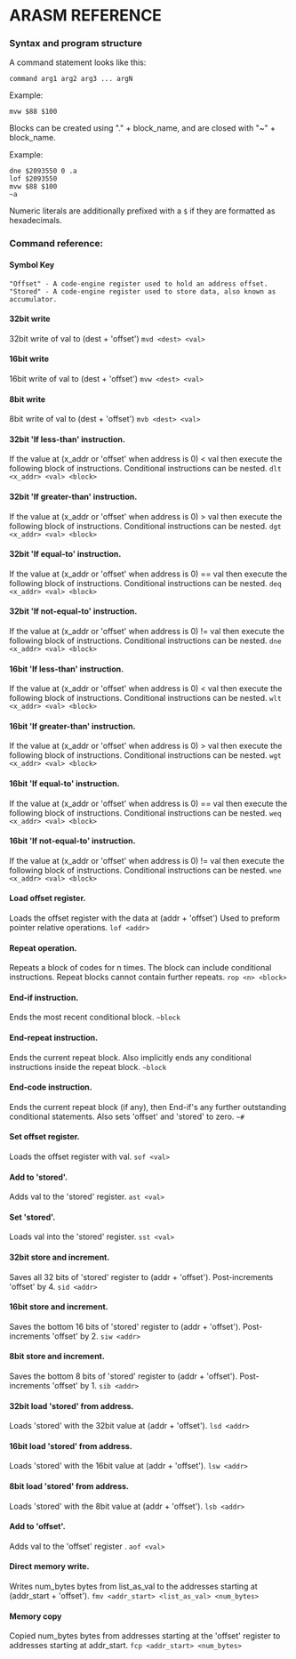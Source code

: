 # ARASM REFERENCE

### Syntax and program structure

A command statement looks like this:

    command arg1 arg2 arg3 ... argN

Example:

    mvw $88 $100

Blocks can be created using "." + block_name, and are closed with "~" + block_name.

Example:

    dne $2093550 0 .a
    lof $2093550
    mvw $88 $100
    ~a

Numeric literals are additionally prefixed with a ```$``` if they are formatted as hexadecimals.

### Command reference:

#### Symbol Key
    "Offset" - A code-engine register used to hold an address offset.
    "Stored" - A code-engine register used to store data, also known as accumulator.

#### 32bit write
32bit write of val to (dest + 'offset')
```mvd <dest> <val>```

#### 16bit write
16bit write of val to (dest + 'offset')
```mvw <dest> <val>```

#### 8bit write
8bit write of val to (dest + 'offset')
```mvb <dest> <val>```

#### 32bit 'If less-than' instruction.
If the value at (x_addr or 'offset' when address is 0) < val then execute the following block of instructions.
Conditional instructions can be nested.
```dlt <x_addr> <val> <block>```

#### 32bit 'If greater-than' instruction.
If the value at (x_addr or 'offset' when address is 0) > val then execute the following block of instructions.
Conditional instructions can be nested.
```dgt <x_addr> <val> <block>```

#### 32bit 'If equal-to' instruction.
If the value at (x_addr or 'offset' when address is 0) == val then execute the following block of instructions.
Conditional instructions can be nested.
```deq <x_addr> <val> <block>```

#### 32bit 'If not-equal-to' instruction.
If the value at (x_addr or 'offset' when address is 0) != val then execute the following block of instructions.
Conditional instructions can be nested.
```dne <x_addr> <val> <block>```

#### 16bit 'If less-than' instruction.
If the value at (x_addr or 'offset' when address is 0) < val then execute the following block of instructions.
Conditional instructions can be nested.
```wlt <x_addr> <val> <block>```

#### 16bit 'If greater-than' instruction.
If the value at (x_addr or 'offset' when address is 0) > val then execute the following block of instructions.
Conditional instructions can be nested.
```wgt <x_addr> <val> <block>```

#### 16bit 'If equal-to' instruction.
If the value at (x_addr or 'offset' when address is 0) == val then execute the following block of instructions.
Conditional instructions can be nested.
```weq <x_addr> <val> <block>```

#### 16bit 'If not-equal-to' instruction.
If the value at (x_addr or 'offset' when address is 0) != val then execute the following block of instructions.
Conditional instructions can be nested.
```wne <x_addr> <val> <block>```

#### Load offset register.
Loads the offset register with the data at (addr + 'offset')
Used to preform pointer relative operations.
```lof <addr>```

#### Repeat operation.
Repeats a block of codes for n times. The block can include conditional instructions.
Repeat blocks cannot contain further repeats.
```rop <n> <block>```

#### End-if instruction.
Ends the most recent conditional block.
```~block```

#### End-repeat instruction.
Ends the current repeat block. Also implicitly ends any conditional instructions inside the repeat block.
```~block```

#### End-code instruction.
Ends the current repeat block (if any), then End-if's any further outstanding conditional statements.
Also sets 'offset' and 'stored' to zero.
```~#```

#### Set offset register.
Loads the offset register with val.
```sof <val>```

#### Add to 'stored'.
Adds val to the 'stored' register.
```ast <val>```

#### Set 'stored'.
Loads val into the 'stored' register.
```sst <val>```

#### 32bit store and increment.
Saves all 32 bits of 'stored' register to (addr + 'offset'). Post-increments 'offset' by 4.
```sid <addr>```

#### 16bit store and increment.
Saves the bottom 16 bits of 'stored' register to (addr + 'offset'). Post-increments 'offset' by 2.
```siw <addr>```

#### 8bit store and increment.
Saves the bottom 8 bits of 'stored' register to (addr + 'offset'). Post-increments 'offset' by 1.
```sib <addr>```

#### 32bit load 'stored' from address.
Loads 'stored' with the 32bit value at (addr + 'offset').
```lsd <addr>```

#### 16bit load 'stored' from address.
Loads 'stored' with the 16bit value at (addr + 'offset').
```lsw <addr>```

#### 8bit load 'stored' from address.
Loads 'stored' with the 8bit value at (addr + 'offset').
```lsb <addr>```

#### Add to 'offset'.
Adds val to the 'offset' register .
```aof <val>```

#### Direct memory write.
Writes num_bytes bytes from list_as_val to the addresses starting at (addr_start + 'offset').
```fmv <addr_start> <list_as_val> <num_bytes>```

#### Memory copy
Copied num_bytes bytes from addresses starting at the 'offset' register to addresses starting at addr_start.
```fcp <addr_start> <num_bytes>```
